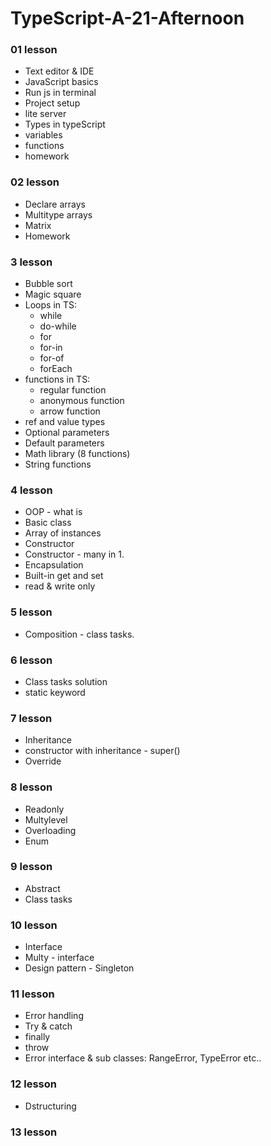 # TypeScript-A-21-Afternoon

### 01 lesson

* Text editor & IDE
* JavaScript basics
* Run js in terminal
* Project setup
* lite server
* Types in typeScript
* variables
* functions
* homework

### 02 lesson

* Declare arrays
* Multitype arrays
* Matrix
* Homework

### 3 lesson
* Bubble sort
* Magic square
* Loops in TS:
  * while
  * do-while
  * for
  * for-in
  * for-of
  * forEach
* functions in TS:
  * regular function
  * anonymous function
  * arrow function
* ref and value types
* Optional parameters
* Default parameters
* Math library (8 functions)
* String functions

### 4 lesson
* OOP - what is
* Basic class
* Array of instances
* Constructor
* Constructor - many in 1. 
* Encapsulation
* Built-in get and set
* read & write only 


### 5 lesson
* Composition - class tasks. 

### 6 lesson
* Class tasks solution
* static keyword

### 7 lesson
* Inheritance 
* constructor with inheritance - super()
* Override

### 8 lesson
* Readonly
* Multylevel
* Overloading
* Enum

### 9 lesson
* Abstract
* Class tasks

### 10 lesson
* Interface
* Multy - interface
* Design pattern - Singleton

### 11 lesson
* Error handling
* Try & catch
* finally
* throw
* Error interface & sub classes: RangeError, TypeError etc..

### 12 lesson
* Dstructuring

### 13 lesson
